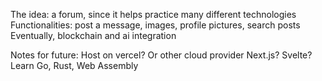 The idea: a forum, since it helps practice many different technologies 
Functionalities: post a message, images, profile pictures, search posts
Eventually, blockchain and ai integration

Notes for future:
Host on vercel? Or other cloud provider
Next.js? Svelte?
Learn Go, Rust, Web Assembly